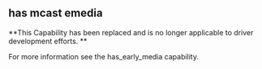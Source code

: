 ## has mcast emedia

**This Capability has been replaced and is no longer applicable to driver development efforts. **

For more information see the has\_early\_media capability.

